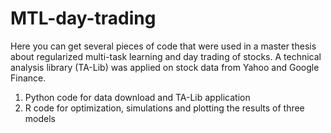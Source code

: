 # MTL-day-trading

Here you can get several pieces of code that were used in a master thesis about regularized multi-task learning and day trading of stocks. A technical analysis library (TA-Lib) was applied on stock data from Yahoo and Google Finance.

1. Python code for data download and TA-Lib application
2. R code for optimization, simulations and plotting the results of three models
